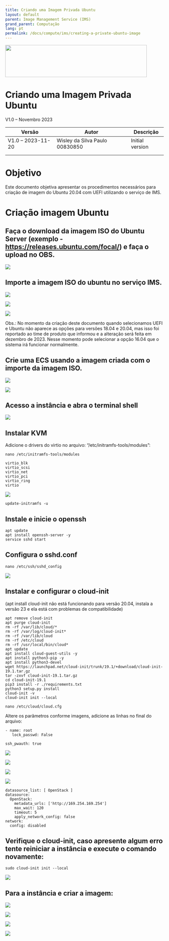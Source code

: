```yaml
---
title: Criando uma Imagem Privada Ubuntu
layout: default
parent: Image Management Service (IMS)
grand_parent: Computação
lang: pt
permalink: /docs/compute/ims/creating-a-private-ubuntu-image
---
```

<img width="450px" height="102px" src="https://console-static.huaweicloud.com/static/authui/20210202115135/public/custom/images/logo-en.svg">

# Criando uma Imagem Privada Ubuntu

V1.0 – Novembro 2023

| **Versão**        | **Autor**                      | **Descrição**   |
| ----------------- | ------------------------------ | --------------- |
| V1.0 – 2023-11-20 | Wisley da Silva Paulo 00830850 | Initial version |
|                   |                                |                 |
|                   |                                |                 |

# Objetivo

Este documento objetiva apresentar os procedimentos necessários para
criação de imagem do Ubuntu 20.04 com UEFI utilizando o serviço de IMS.

# Criação imagem Ubuntu

## Faça o download da imagem ISO do Ubuntu Server (exemplo - <https://releases.ubuntu.com/focal/>) e faça o upload no OBS.

![](/huaweicloud-knowledge-base/assets/images/compute/ims/private-ubuntu-image/image3.png)

## Importe a imagem ISO do ubuntu no serviço IMS.

![](/huaweicloud-knowledge-base/assets/images/compute/ims/private-ubuntu-image/image4.png)

![](/huaweicloud-knowledge-base/assets/images/compute/ims/private-ubuntu-image/image5.png)

![](/huaweicloud-knowledge-base/assets/images/compute/ims/private-ubuntu-image/image6.png)

Obs.: No momento da criação deste documento quando selecionamos UEFI e
Ubuntu não aparece as opções para versões 18.04 e 20.04, mas isso foi
reportado ao time de produto que informou e a alteração será feita em
dezembro de 2023. Nesse momento pode selecionar a opção 16.04 que o
sistema irá funcionar normalmente.

## Crie uma ECS usando a imagem criada com o importe da imagem ISO.

![](/huaweicloud-knowledge-base/assets/images/compute/ims/private-ubuntu-image/image7.png)

![](/huaweicloud-knowledge-base/assets/images/compute/ims/private-ubuntu-image/image8.png)

## Acesso a instância e abra o terminal shell

![](/huaweicloud-knowledge-base/assets/images/compute/ims/private-ubuntu-image/image9.png)

## Instalar KVM

Adicione o drivers do virtio no arquivo: “/etc/initramfs-tools/modules”:

```shell
nano /etc/initramfs-tools/modules

virtio_blk
virtio_scsi
virtio_net
virtio_pci
virtio_ring
virtio
```

![](/huaweicloud-knowledge-base/assets/images/compute/ims/private-ubuntu-image/image10.png)

```shell
update-initramfs -u
```

## Instale e inicie o openssh

```shell
apt update
apt install openssh-server -y
service sshd start
```

##  Configura o sshd.conf

```shell
nano /etc/ssh/sshd_config
```

![](/huaweicloud-knowledge-base/assets/images/compute/ims/private-ubuntu-image/image11.png)

## Instalar e configurar o cloud-init

(apt install cloud-init não está funcionando para versão 20.04, instala
a versão 23 e ela está com problemas de compatibilidade)

```shell
apt remove cloud-init
apt purge cloud-init
rm -rf /var/lib/cloud/*
rm -rf /var/log/cloud-init*
rm -rf /var/lib/cloud
rm -rf /etc/cloud
rm -rf /usr/local/bin/cloud*
apt update
apt install cloud-guest-utils -y
apt install python3-pip -y
apt install python3-devel
wget https://launchpad.net/cloud-init/trunk/19.1/+download/cloud-init-19.1.tar.gz
tar -zxvf cloud-init-19.1.tar.gz
cd cloud-init-19.1
pip3 install -r ./requirements.txt
python3 setup.py install
cloud-init -v
cloud-init init --local

nano /etc/cloud/cloud.cfg
```

Altere os parâmetros conforme imagens, adicione as linhas no final do
arquivo:

```shell
- name: root
   lock_passwd: False

ssh_pwauth: true
```

![](/huaweicloud-knowledge-base/assets/images/compute/ims/private-ubuntu-image/image12.png)

![](/huaweicloud-knowledge-base/assets/images/compute/ims/private-ubuntu-image/image13.png)

![](/huaweicloud-knowledge-base/assets/images/compute/ims/private-ubuntu-image/image14.png)

![](/huaweicloud-knowledge-base/assets/images/compute/ims/private-ubuntu-image/image15.png)

```shell
datasource_list: [ OpenStack ]
datasource:
  OpenStack:
    metadata_urls: ['http://169.254.169.254']
    max_wait: 120
    timeout: 5
    apply_network_config: false
network:
  config: disabled
```

##  Verifique o cloud-init, caso apresente algum erro tente reiniciar a instância e execute o comando novamente:

```shell
sudo cloud-init init --local
```

![](/huaweicloud-knowledge-base/assets/images/compute/ims/private-ubuntu-image/image16.png)

## Para a instância e criar a imagem:

![](/huaweicloud-knowledge-base/assets/images/compute/ims/private-ubuntu-image/image17.png)

![](/huaweicloud-knowledge-base/assets/images/compute/ims/private-ubuntu-image/image18.png)

![](/huaweicloud-knowledge-base/assets/images/compute/ims/private-ubuntu-image/image19.png)

![](/huaweicloud-knowledge-base/assets/images/compute/ims/private-ubuntu-image/image20.png)
